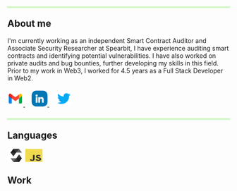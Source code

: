
<div style="height: 1px; margin-bottom: 10px; margin-top: 20px; box-shadow: 0px 5px 2px 1px #c0f5b3;"></div> 

## About me

 I'm currently working as an independent Smart Contract Auditor and Associate Security Researcher at Spearbit, I have experience auditing smart contracts and identifying potential vulnerabilities. I have also worked on private audits and bug bounties, further developing my skills in this field. Prior to my work in Web3, I worked for 4.5 years as a Full Stack Developer in Web2.

 <div style="width: 500px; margin-top: 20px"> 
  <a href = "mailto:jonatas.pvt@gmail.com" style="margin-right: 15px">
    <img style="width: 30px; height: 30px; background-color: white; padding: 3px; border-radius: 10px" src="./gmail.png" target="_blank">
  </a>
  <a href="https://www.linkedin.com/in/jonatas-cmartins" target="_blank" style="margin-right: 15px">
    <img style="width: 30px; height: 30px; background-color: #0077B5; padding: 3px; border-radius: 10px" src="./linkedin.png" target="_blank">
  </a> 
  <a href="https://www.linkedin.com/in/jonatas-cmartins" target="_blank">
    <img style="width: 30px; height: 30px; background-color: white; padding: 3px; border-radius: 10px" src="./twitter.png" target="_blank">
  </a> 
</div>

<div style="height: 1px; margin-bottom: 20px; margin-top: 20px; box-shadow: 0px 5px 2px 1px #c0f5b3;"></div> 

## Languages

<div style="display: flex; flex-direction: row;">
 <img align="center" alt="Jonatascm-Solidity" height="30" width="40" src="https://raw.githubusercontent.com/devicons/devicon/master/icons/solidity/solidity-original.svg">
 <img align="center" alt="Jonatascm-Solidity" height="30" width="40" src="https://raw.githubusercontent.com/devicons/devicon/master/icons/javascript/javascript-original.svg">
</div>

## Work

 